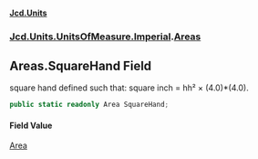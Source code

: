 #### [Jcd.Units](index 'index')
### [Jcd.Units.UnitsOfMeasure.Imperial](Jcd.Units.UnitsOfMeasure.Imperial 'Jcd.Units.UnitsOfMeasure.Imperial').[Areas](Areas 'Jcd.Units.UnitsOfMeasure.Imperial.Areas')

## Areas.SquareHand Field

square hand defined such that: square inch = hh² × (4.0)*(4.0).

```csharp
public static readonly Area SquareHand;
```

#### Field Value
[Area](Area 'Jcd.Units.UnitTypes.Area')